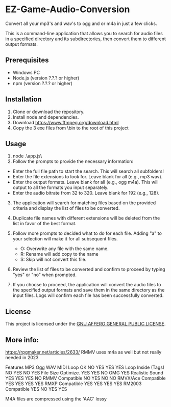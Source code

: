 # EZ-Game-Audio-Conversion
Convert all your mp3's and wav's to ogg and or m4a in just a few clicks.

This is a command-line application that allows you to search for audio files in a specified directory and its subdirectories, then convert them to different output formats.

## Prerequisites

- Windows PC
- Node.js (version ?.?.? or higher)
- npm (version ?.?.? or higher)

## Installation

1. Clone or download the repository.
2. Install node and dependencies.
3. Download https://www.ffmpeg.org/download.html
4. Copy the 3 exe files from \bin to the root of this project

## Usage

1. node .\app.js\
2. Follow the prompts to provide the necessary information:

- Enter the full file path to start the search. This will search all subfolders!
- Enter the file extensions to look for. Leave blank for all (e.g., mp3 wav).
- Enter the output formats. Leave blank for all (e.g., ogg m4a). This will output to all the formats you input separately. 
- Enter the audio bitrate from 32 to 320. Leave blank for 192 (e.g., 128).

3. The application will search for matching files based on the provided criteria and display the list of files to be converted.
5. Duplicate file names with different extensions will be deleted from the list in favor of the best format.

6. Follow more prompts to decided what to do for each file. Adding "a" to your selection will make it for all subsequent files.
   - O: Overwrite any file with the same name.
   - R: Rename will add copy to the name
   - S: Skip will not convert this file.
   
7. Review the list of files to be converted and confirm to proceed by typing "yes" or "no" when prompted.

8. If you choose to proceed, the application will convert the audio files to the specified output formats and save them in the same directory as the input files.
   Logs will confirm each file has been successfully converted.

## License

This project is licensed under the [GNU AFFERO GENERAL PUBLIC LICENSE](https://www.gnu.org/licenses/agpl-3.0.txt).

## More info:

https://rpgmaker.net/articles/2633/
RMMV uses m4a as well but not really needed in 2023

Features	        MP3	Ogg	WAV	MIDI
Loop OK	            NO	YES	YES	YES
Loop Inside (Tags)	NO	YES	NO	YES
File Size Optimize.	YES	YES	NO	OMG YES
Realistic Sound	    YES	YES	YES	NO
RMMV Compatible	    NO	YES	NO	NO
RMVX/Ace Compatible	YES	YES	YES	YES
RMXP Compatible	    YES	YES	YES	YES
RM2003 Compatible	YES	NO	YES	YES

M4A files are compressed using the 'AAC' lossy

